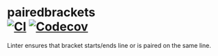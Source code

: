 # pairedbrackets <br> [![CI][ci-img]][ci-url] [![Codecov][codecov-img]][codecov-url]

Linter ensures that bracket starts/ends line or is paired on the same line.

[ci-img]: https://github.com/maratori/pairedbrackets/actions/workflows/ci.yml/badge.svg
[ci-url]: https://github.com/maratori/pairedbrackets/actions/workflows/ci.yml
[codecov-img]: https://codecov.io/gh/maratori/pairedbrackets/branch/main/graph/badge.svg?token=EGSPoXDeXP
[codecov-url]: https://codecov.io/gh/maratori/pairedbrackets
